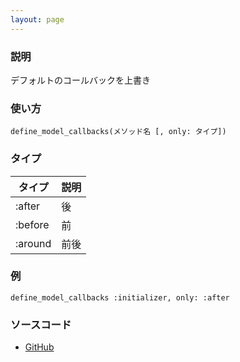 ```yaml
---
layout: page
---
```

### 説明
デフォルトのコールバックを上書き

### 使い方
    define_model_callbacks(メソッド名 [, only: タイプ])

### タイプ

タイプ | 説明
---- | ----
:after | 後
:before | 前
:around | 前後

### 例
    define_model_callbacks :initializer, only: :after


### ソースコード
* [GitHub](https://github.com/rails/rails/blob/f33d52c95217212cbacc8d5e44b5a8e3cdc6f5b3/activemodel/lib/active_model/callbacks.rb#L109)